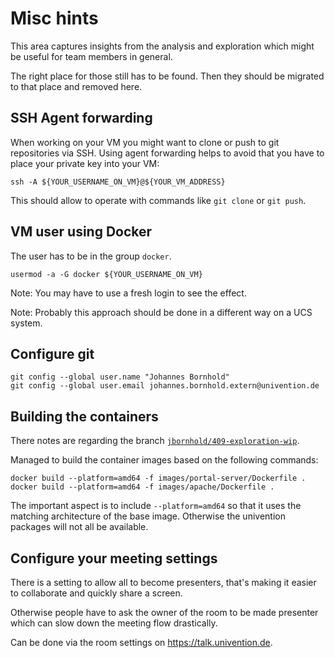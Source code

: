 # Misc hints

This area captures insights from the analysis and exploration which might be
useful for team members in general.

The right place for those still has to be found. Then they should be migrated to
that place and removed here.


## SSH Agent forwarding

When working on your VM you might want to clone or push to git repositories via
SSH. Using agent forwarding helps to avoid that you have to place your private
key into your VM:

    ssh -A ${YOUR_USERNAME_ON_VM}@${YOUR_VM_ADDRESS}

This should allow to operate with commands like `git clone` or `git push`.


## VM user using Docker

The user has to be in the group `docker`.

    usermod -a -G docker ${YOUR_USERNAME_ON_VM}

Note: You may have to use a fresh login to see the effect.

Note: Probably this approach should be done in a different way on a UCS system.


## Configure git

    git config --global user.name "Johannes Bornhold"
    git config --global user.email johannes.bornhold.extern@univention.de

## Building the containers

There notes are regarding the branch
[`jbornhold/409-exploration-wip`](https://git.knut.univention.de/univention/components/univention-portal/-/refs/switch?destination=tree&ref=jbornhold%2F409-exploration-wip).

Managed to build the container images based on the following commands:

    docker build --platform=amd64 -f images/portal-server/Dockerfile .
    docker build --platform=amd64 -f images/apache/Dockerfile .

The important aspect is to include `--platform=amd64` so that it uses the
matching architecture of the base image. Otherwise the univention packages will
not all be available.


## Configure your meeting settings

There is a setting to allow all to become presenters, that's making it easier to
collaborate and quickly share a screen.

Otherwise people have to ask the owner of the room to be made presenter which
can slow down the meeting flow drastically.

Can be done via the room settings on <https://talk.univention.de>.

